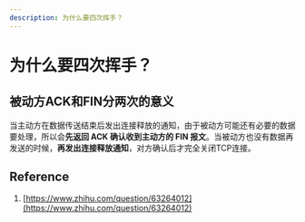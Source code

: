 ```yaml
---
description: 为什么要四次挥手？
---
```


# 为什么要四次挥手？

## 被动方ACK和FIN分两次的意义

当主动方在数据传送结束后发出连接释放的通知，由于被动方可能还有必要的数据要处理，所以会**先返回 ACK 确认收到主动方的 FIN 报文**。当被动方也没有数据再发送的时候，**再发出连接释放通知**，对方确认后才完全关闭TCP连接。

## Reference

1. [https://www.zhihu.com/question/63264012](https://www.zhihu.com/question/63264012)

